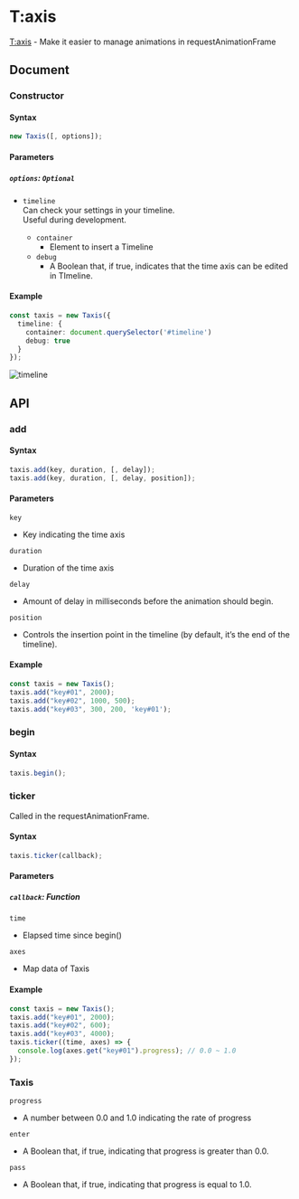 # T:axis

[T:axis](https://t4y3.github.io/taxis/) - Make it easier to manage animations in requestAnimationFrame

## Document

### Constructor

#### Syntax

```typescript
new Taxis([, options]);
```

#### Parameters

##### `options`: `Optional`

- `timeline`  
  Can check your settings in your timeline.  
  Useful during development.  


  - `container`
    - Element to insert a Timeline
  - `debug`
    - A Boolean that, if true, indicates that the time axis can be edited in TImeline.
    
#### Example

```typescript
const taxis = new Taxis({
  timeline: {
    container: document.querySelector('#timeline')
    debug: true
  }
});
```

![timeline](https://user-images.githubusercontent.com/9010553/111482423-3c739d80-8777-11eb-9b0d-856dc357b38e.png)

## API

### add

#### Syntax

```typescript
taxis.add(key, duration, [, delay]);
taxis.add(key, duration, [, delay, position]);
```

#### Parameters

`key`
- Key indicating the time axis

`duration`
- Duration of the time axis

`delay`
- Amount of delay in milliseconds before the animation should begin.

`position`
- Controls the insertion point in the timeline (by default, it’s the end of the timeline).

#### Example

```typescript
const taxis = new Taxis();
taxis.add("key#01", 2000);
taxis.add("key#02", 1000, 500);
taxis.add("key#03", 300, 200, 'key#01');
```

### begin

#### Syntax

```typescript
taxis.begin();
```

### ticker

Called in the requestAnimationFrame.

#### Syntax

```typescript
taxis.ticker(callback);
```

#### Parameters

##### `callback`: Function

`time`
- Elapsed time since begin()

`axes`
- Map data of Taxis

#### Example

```typescript
const taxis = new Taxis();
taxis.add("key#01", 2000);
taxis.add("key#02", 600);
taxis.add("key#03", 4000);
taxis.ticker((time, axes) => {
  console.log(axes.get("key#01").progress); // 0.0 ~ 1.0
});
```
### Taxis

`progress`
- A number between 0.0 and 1.0 indicating the rate of progress

`enter`
- A Boolean that, if true, indicating that progress is greater than 0.0.

`pass`
- A Boolean that, if true, indicating that progress is equal to 1.0.